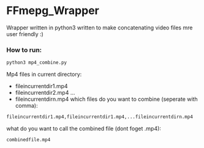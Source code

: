 # FFmepg_Wrapper

Wrapper written in python3 written to make concatenating video files mre user friendly :)

### How to run:
```bash
python3 mp4_combine.py
```
Mp4 files in current directory:
 - fileincurrentdir1.mp4
 - fileincurrentdir2.mp4
...
 - fileincurrentdirn.mp4
which files do you want to combine (seperate with comma):
```bash
fileincurrentdir1.mp4,fileincurrentdir1.mp4,...fileincurrentdirn.mp4
```
what do you want to call the combined file (dont foget .mp4):
```bash
combinedfile.mp4
```